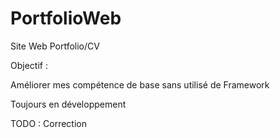 # PortfolioWeb

Site Web Portfolio/CV 

Objectif :

Améliorer mes compétence de base sans utilisé de Framework

Toujours en développement

TODO : Correction
